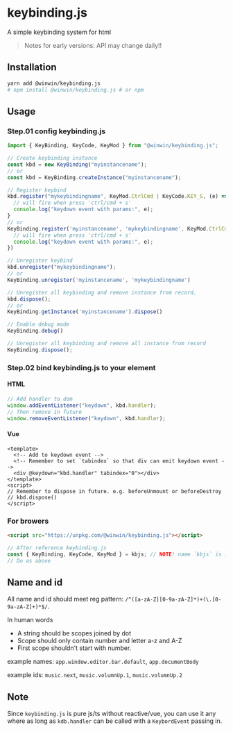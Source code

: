 # keybinding.js

A simple keybinding system for html

> Notes for early versions:
> API may change daily!!

## Installation

```bash
yarn add @winwin/keybinding.js
# npm install @winwin/keybinding.js # or npm
```

## Usage

### Step.01 config keybinding.js

```js
import { KeyBinding, KeyCode, KeyMod } from "@winwin/keybinding.js";

// Create keybinding instance
const kbd = new KeyBinding("myinstancename");
// or
const kbd = KeyBinding.createInstance("myinstancename");

// Register keybind
kbd.register("mykeybindingname", KeyMod.CtrlCmd | KeyCode.KEY_S, (e) => {
  // will fire when press 'ctrl/cmd + s'
  console.log("keydown event with params:", e);
}
// or
KeyBinding.register('myinstancename', 'mykeybindingname', KeyMod.CtrlCmd | KeyMod.Shift | KeyCode.KEY_X, (e) => {
  // will fire when press 'ctrl/cmd + s'
  console.log("keydown event with params:", e);
})

// Unregister keybind
kbd.unregister("mykeybindingname");
// or
KeyBinding.unregister('myinstancename', 'mykeybindingname')

// Unregister all keybinding and remove instance from record.
kbd.dispose();
// or
KeyBinding.getInstance('myinstancename').dispose()

// Enable debug mode
KeyBinding.debug()

// Unregister all keybinding and remove all instance from record
KeyBinding.dispose();
```

### Step.02 bind keybinding.js to your element

#### HTML

```js
// Add handler to dom
window.addEventListener("keydown", kbd.handler);
// Then remove in future
window.removeEventListener("keydown", kbd.handler);
```

#### Vue

```vue
<template>
  <!-- Add to keydown event -->
  <!-- Remember to set `tabindex` so that div can emit keydown event -->
  <div @keydown="kbd.handler" tabindex="0"></div>
</template>
<script>
// Remember to dispose in future. e.g. beforeUnmount or beforeDestroy
// kbd.dispose()
</script>
```

### For browers

```html
<script src="https://unpkg.com/@winwin/keybinding.js"></script>
```

```js
// After reference keybinding.js
const { KeyBinding, KeyCode, KeyMod } = kbjs; // NOTE! name `kbjs` is important
// Do as above
```

## Name and id

All name and id should meet reg pattern: `/^([a-zA-Z][0-9a-zA-Z]*)+(\.[0-9a-zA-Z]+)*$/`.

In human words

- A string should be scopes joined by dot
- Scope should only contain number and letter a-z and A-Z
- First scope shouldn't start with number.

example names: `app.window.editor.bar.default`, `app.documentBody`

example ids: `music.next`, `music.volumnUp.1`, `music.volumnUp.2`

## Note

Since `keybinding.js` is pure js/ts without reactive/vue, you can use it any where as long as `kdb.handler` can be called with a `KeybordEvent` passing in.
